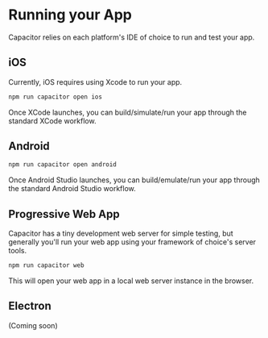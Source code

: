 # Running your App

Capacitor relies on each platform's IDE of choice to run and test your app.

## iOS

Currently, iOS requires using Xcode to run your app.

```bash
npm run capacitor open ios
```

Once XCode launches, you can build/simulate/run your app through the standard XCode workflow.

## Android

```bash
npm run capacitor open android
```

Once Android Studio launches, you can build/emulate/run your app through the standard Android Studio workflow.

## Progressive Web App

Capacitor has a tiny development web server for simple testing, but generally you'll run your web app
using your framework of choice's server tools.

```bash
npm run capacitor web
```

This will open your web app in a local web server instance in the browser.

## Electron

(Coming soon)
